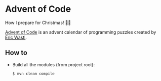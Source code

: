 # Advent of Code

How I prepare for Christmas! :christmas_tree::santa:

[Advent of Code](https://adventofcode.com) is an advent calendar of programming puzzles created by
[Eric Wastl](https://github.com/topaz).

## How to

 - Build all the modules (from project root):

    ```bash
    $ mvn clean compile
    ```